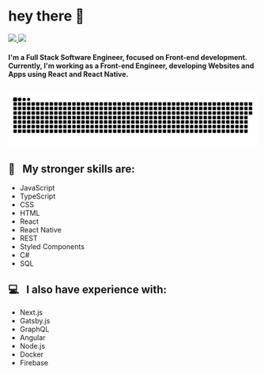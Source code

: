 
# hey there 👋
<a href="https://github.com/anuraghazra/github-readme-stats">
  <img height="180em" src="https://github-readme-stats.vercel.app/api?username=guilhermekuni&show_icons=true&theme=dracula&include_all_commits=true&count_private=true"/>
  <img height="180em" src="https://github-readme-stats.vercel.app/api/top-langs/?username=guilhermekuni&layout=compact&langs_count=7&theme=dracula"/>
</a>

#### I'm a Full Stack Software Engineer, focused on Front-end development. Currently, I'm working as a Front-end Engineer, developing Websites and Apps using React and React Native.

##

![Snake animation](https://github.com/guilhermekuni/guilhermekuni/blob/output/github-contribution-grid-snake.svg)

 ## :rocket: &nbsp; My stronger skills are: 
 - JavaScript
 - TypeScript
 - CSS
 - HTML
 - React
 - React Native
 - REST
 - Styled Components
 - C#
 - SQL
 
 ## :computer: &nbsp; I also have experience with:
 - Next.js
 - Gatsby.js
 - GraphQL
 - Angular
 - Node.js
 - Docker
 - Firebase

 
